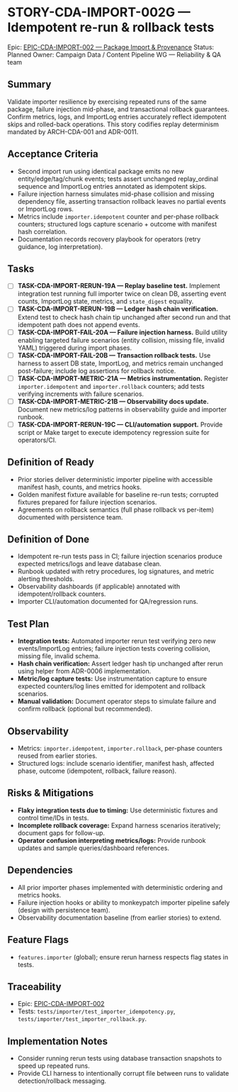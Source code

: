 # STORY-CDA-IMPORT-002G — Idempotent re-run & rollback tests

Epic: [EPIC-CDA-IMPORT-002 — Package Import & Provenance](/docs/implementation/epics/EPIC-CDA-IMPORT-002-package-import-and-provenance.md)
Status: Planned
Owner: Campaign Data / Content Pipeline WG — Reliability & QA team

## Summary
Validate importer resilience by exercising repeated runs of the same package, failure injection mid-phase, and transactional rollback guarantees. Confirm metrics, logs, and ImportLog entries accurately reflect idempotent skips and rolled-back operations. This story codifies replay determinism mandated by ARCH-CDA-001 and ADR-0011.

## Acceptance Criteria
- Second import run using identical package emits no new entity/edge/tag/chunk events; tests assert unchanged replay_ordinal sequence and ImportLog entries annotated as idempotent skips.
- Failure injection harness simulates mid-phase collision and missing dependency file, asserting transaction rollback leaves no partial events or ImportLog rows.
- Metrics include `importer.idempotent` counter and per-phase rollback counters; structured logs capture scenario + outcome with manifest hash correlation.
- Documentation records recovery playbook for operators (retry guidance, log interpretation).

## Tasks
- [ ] **TASK-CDA-IMPORT-RERUN-19A — Replay baseline test.** Implement integration test running full importer twice on clean DB, asserting event counts, ImportLog state, metrics, and `state_digest` equality.
- [ ] **TASK-CDA-IMPORT-RERUN-19B — Ledger hash chain verification.** Extend test to check hash chain tip unchanged after second run and that idempotent path does not append events.
- [ ] **TASK-CDA-IMPORT-FAIL-20A — Failure injection harness.** Build utility enabling targeted failure scenarios (entity collision, missing file, invalid YAML) triggered during import phases.
- [ ] **TASK-CDA-IMPORT-FAIL-20B — Transaction rollback tests.** Use harness to assert DB state, ImportLog, and metrics remain unchanged post-failure; include log assertions for rollback notice.
- [ ] **TASK-CDA-IMPORT-METRIC-21A — Metrics instrumentation.** Register `importer.idempotent` and `importer.rollback` counters; add tests verifying increments with failure scenarios.
- [ ] **TASK-CDA-IMPORT-METRIC-21B — Observability docs update.** Document new metrics/log patterns in observability guide and importer runbook.
- [ ] **TASK-CDA-IMPORT-RERUN-19C — CLI/automation support.** Provide script or Make target to execute idempotency regression suite for operators/CI.

## Definition of Ready
- Prior stories deliver deterministic importer pipeline with accessible manifest hash, counts, and metrics hooks.
- Golden manifest fixture available for baseline re-run tests; corrupted fixtures prepared for failure injection scenarios.
- Agreements on rollback semantics (full phase rollback vs per-item) documented with persistence team.

## Definition of Done
- Idempotent re-run tests pass in CI; failure injection scenarios produce expected metrics/logs and leave database clean.
- Runbook updated with retry procedures, log signatures, and metric alerting thresholds.
- Observability dashboards (if applicable) annotated with idempotent/rollback counters.
- Importer CLI/automation documented for QA/regression runs.

## Test Plan
- **Integration tests:** Automated importer rerun test verifying zero new events/ImportLog entries; failure injection tests covering collision, missing file, invalid schema.
- **Hash chain verification:** Assert ledger hash tip unchanged after rerun using helper from ADR-0006 implementation.
- **Metric/log capture tests:** Use instrumentation capture to ensure expected counters/log lines emitted for idempotent and rollback scenarios.
- **Manual validation:** Document operator steps to simulate failure and confirm rollback (optional but recommended).

## Observability
- Metrics: `importer.idempotent`, `importer.rollback`, per-phase counters reused from earlier stories.
- Structured logs: include scenario identifier, manifest hash, affected phase, outcome (idempotent, rollback, failure reason).

## Risks & Mitigations
- **Flaky integration tests due to timing:** Use deterministic fixtures and control time/IDs in tests.
- **Incomplete rollback coverage:** Expand harness scenarios iteratively; document gaps for follow-up.
- **Operator confusion interpreting metrics/logs:** Provide runbook updates and sample queries/dashboard references.

## Dependencies
- All prior importer phases implemented with deterministic ordering and metrics hooks.
- Failure injection hooks or ability to monkeypatch importer pipeline safely (design with persistence team).
- Observability documentation baseline (from earlier stories) to extend.

## Feature Flags
- `features.importer` (global); ensure rerun harness respects flag states in tests.

## Traceability
- Epic: [EPIC-CDA-IMPORT-002](/docs/implementation/epics/EPIC-CDA-IMPORT-002-package-import-and-provenance.md)
- Tests: `tests/importer/test_importer_idempotency.py`, `tests/importer/test_importer_rollback.py`.

## Implementation Notes
- Consider running rerun tests using database transaction snapshots to speed up repeated runs.
- Provide CLI harness to intentionally corrupt file between runs to validate detection/rollback messaging.
